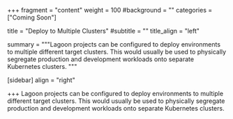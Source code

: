 +++
fragment = "content"
weight = 100
#background = ""
categories = ["Coming Soon"]

title = "Deploy to Multiple Clusters"
#subtitle = ""
title_align = "left"

summary = """Lagoon projects can be configured to deploy environments to multiple different target clusters.  This would usually be used to physically segregate production and development workloads onto separate Kubernetes clusters.
"""

[sidebar]
  align = "right"

+++
Lagoon projects can be configured to deploy environments to multiple different target clusters.  This would usually be used to physically segregate production and development workloads onto separate Kubernetes clusters.
